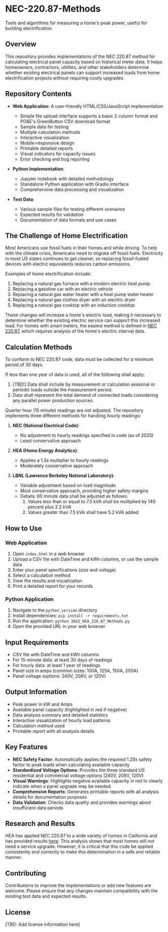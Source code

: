 # NEC-220.87-Methods

Tools and algorithms for measuring a home's peak power, useful for building electrification.

## Overview

This repository provides implementations of the NEC 220.87 method for calculating electrical panel capacity based on historical meter data. It helps homeowners, contractors, utilities, and other stakeholders determine whether existing electrical panels can support increased loads from home electrification projects without requiring costly upgrades.

## Repository Contents

- **Web Application**: A user-friendly HTML/CSS/JavaScript implementation
  - Simple file upload interface supports a basic 2 column format and PG&E's GreenButton CSV download format
  - Sample data for testing
  - Multiple calculation methods
  - Interactive visualization
  - Mobile-responsive design
  - Printable detailed reports
  - Visual indicators for capacity issues
  - Error checking and bug reporting

- **Python Implementation**: 
  - Jupyter notebook with detailed methodology
  - Standalone Python application with Gradio interface
  - Comprehensive data processing and visualization

- **Test Data**: 
  - Various sample files for testing different scenarios
  - Expected results for validation
  - Documentation of data formats and use cases

## The Challenge of Home Electrification

Most Americans use fossil fuels in their homes and while driving. To help with the climate crisis, Americans need to migrate off fossil fuels. Electricity in most US states continues to get cleaner, so replacing fossil-fueled devices with electric equivalents reduces carbon emissions.

Examples of home electrification include:
1. Replacing a natural gas furnace with a modern electric heat pump
2. Replacing a gasoline car with an electric vehicle
3. Replacing a natural gas water heater with a heat pump water heater
4. Replacing a natural gas clothes dryer with an electric dryer
5. Replacing a natural gas cooktop with an induction cooktop

These changes will increase a home's electric load, making it necessary to determine whether the existing electric service can support this increased load. For homes with smart meters, the easiest method is defined in [NEC 220.87](https://up.codes/s/determining-existing-loads), which requires analysis of the home's electric interval data.

## Calculation Methods

To conform to NEC 220.87 code, data must be collected for a minimum period of 30 days. 

If less than one year of data is used, all of the following shall apply:
1. [TBD!] Data shall include by measurement or calculation seasonal or periodic loads outside the measurement period.
2. Data shall represent the total demand of connected loads considering any parallel power production sources.

Quarter hour (15 minute) readings are not adjusted. The repository implements three different methods for handling hourly readings:

1. **NEC (National Electrical Code)**:
   - No adjustment to hourly readings specified in code (as of 2025)
   - Least conservative approach

2. **HEA (Home Energy Analytics)**: 
   - Applies a 1.3x multiplier to hourly readings
   - Moderately conservative approach

3. **LBNL (Lawrence Berkeley National Laboratory)**:
   - Variable adjustment based on load magnitude
   - Most conservative approach, providing higher safety margins
   - Details: 60 minute data shall be adjusted as follows:
     1. Values less than or equal to 7.5 kVA shall be multiplied by 140 percent plus 2.2 kVA
     1. Values greater than 7.5 kVA shall have 5.2 kVA added


## How to Use

### Web Application
1. Open `index.html` in a web browser
2. Upload a CSV file with DateTime and kWh columns, or use the sample data
3. Enter your panel specifications (size and voltage)
4. Select a calculation method
5. View the results and visualization
6. Print a detailed report for your records

### Python Application
1. Navigate to the `python_version` directory
2. Install dependencies: `pip install -r requirements.txt`
3. Run the application: `python 2022_HEA_220_87_Methods.py`
4. Open the provided URL in your web browser

## Input Requirements

- CSV file with DateTime and kWh columns
- For 15-minute data: at least 30 days of readings
- For hourly data: at least 1 year of readings
- Panel size in amps (common sizes: 100A, 125A, 150A, 200A)
- Panel voltage (options: 240V, 208V, or 120V)

## Output Information

- Peak power in kW and Amps
- Available panel capacity (highlighted in red if negative)
- Data analysis summary and detailed statistics
- Interactive visualization of hourly load patterns
- Calculation method used
- Printable report with all analysis details

## Key Features

- **NEC Safety Factor**: Automatically applies the required 1.25x safety factor to peak loads when calculating available capacity
- **Standardized Voltage Options**: Provides the three standard US residential and commercial voltage options (240V, 208V, 120V)
- **Visual Warnings**: Highlights negative available capacity in red to clearly indicate when a panel upgrade may be needed
- **Comprehensive Reports**: Generates printable reports with all analysis details for documentation purposes
- **Data Validation**: Checks data quality and provides warnings about insufficient data periods

## Research and Results

HEA has applied NEC 220.87 to a wide variety of homes in California and has provided results [here](https://1drv.ms/f/s!Ag7eOV5ifY5Ch2FNngIFZEzuLLFm?e=igYtZF). This analysis shows that most homes will not need a service upgrade. However, it is critical that this code be applied consistently and correctly to make this determination in a safe and reliable manner.

## Contributing

Contributions to improve the implementations or add new features are welcome. Please ensure that any changes maintain compatibility with the existing test data and expected results.

## License

[TBD: Add license information here]
